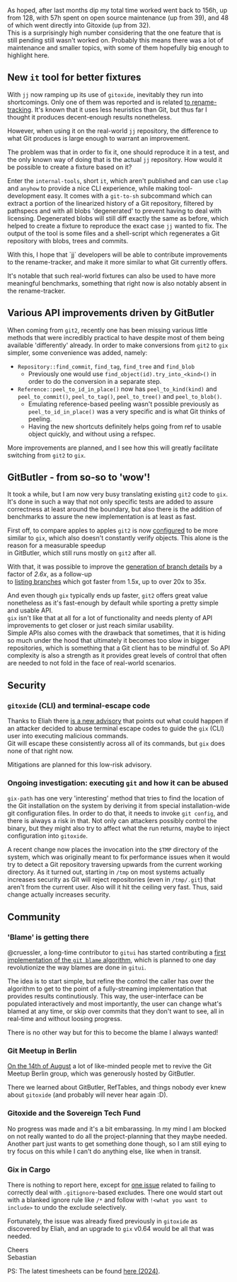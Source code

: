 As hoped, after last months dip my total time worked went back to 156h, up from 128, with 57h spent on open source maintenance (up from 39), and 48 of which went directly into Gitoxide (up from 32).  
This is a surprisingly high number considering that the one feature that is still pending still wasn't worked on. Probably this means there was a lot of maintenance and smaller topics, with some of them hopefully big enough to highlight here.

## New `it` tool for better fixtures

With `jj` now ramping up its use of `gitoxide`, inevitably they run into shortcomings. Only one of them was reported and is related [to rename-tracking](https://github.com/Byron/gitoxide/issues/1524). It's known that it uses less heuristics than Git, but thus far I thought it produces decent-enough results nonetheless.

However, when using it on the real-world `jj` repository, the difference to what Git produces is large enough to warrant an improvement.

The problem was that in order to fix it, one should reproduce it in a test, and the only known way of doing that is the actual `jj` repository. How would it be possible to create a fixture based on it?

Enter the `internal-tools`, short `it`, which aren't published and can use `clap` and `anyhow` to provide a nice CLI experience, while making tool-development easy. It comes with a `git-to-sh` subcommand which can extract a portion of the linearized history of a Git repository, filtered by pathspecs and with all blobs 'degenerated' to prevent having to deal with licensing. Degenerated blobs will still diff exactly the same as before, which helped to create a fixture to reproduce the exact case `jj` wanted to fix. The output of the tool is some files and a shell-script which regenerates a Git repository with blobs, trees and commits.

With this, I hope that \`jj\` developers will be able to contribute improvements to the rename-tracker, and make it more similar to what Git currently offers.

It's notable that such real-world fixtures can also be used to have more meaningful benchmarks, something that right now is also notably absent in the rename-tracker.

## Various API improvements driven by GitButler

When coming from `git2`, recently one has been missing various little methods that were incredibly practical to have despite most of them being available 'differently' already. In order to make conversions from `git2` to `gix` simpler, some convenience was added, namely:

- `Repository::find_commit`, `find_tag`, `find_tree` and `find_blob`
    - Previously one would use `find_object(id).try_into_<kind>()` in order to do the conversion in a separate step.
- `Reference::peel_to_id_in_place()` now has `peel_to_kind(kind)` and `peel_to_commit()`, `peel_to_tag()`, `peel_to_tree()` and `peel_to_blob()`.
    - Emulating reference-based peeling wasn't possible previously as `peel_to_id_in_place()` was a very specific and is what Git thinks of peeling.
    - Having the new shortcuts definitely helps going from ref to usable object quickly, and without using a refspec.

More improvements are planned, and I see how this will greatly facilitate switching from `git2` to `gix`.

## GitButler - from so-so to 'wow'!

It took a while, but I am now very busy translating existing `git2` code to `gix`. It's done in such a way that not only specific tests are added to assure  
correctness at least around the boundary, but also there is the addition of benchmarks to assure the new implementation is at least as fast.

First off, to compare apples to apples `git2` is now [configured](https://github.com/gitbutlerapp/gitbutler/blob/84b2db96857145a8bbf8650ab015cf9cd41e2592/crates/gitbutler-project/src/lib.rs#L13) to be more similar to `gix`, which also doesn't constantly verify objects. This alone is the reason for a measurable speedup  
in GitButler, which still runs mostly on `git2` after all.

With that, it was possible to improve the [generation of branch details](https://github.com/gitbutlerapp/gitbutler/pull/4670) by a factor of *2.6x*, as a follow-up  
to [listing branches](https://github.com/gitbutlerapp/gitbutler/pull/4632) which got faster from 1.5x, up to over 20x to 35x.

And even though `gix` typically ends up faster, `git2` offers great value nonetheless as it's fast-enough by default while sporting a pretty simple and usable API.  
`gix` isn't like that at all for a lot of functionality and needs plenty of API improvements to get closer or just reach similar usability.  
Simple APIs also comes with the drawback that sometimes, that it is hiding so much under the hood that ultimately it becomes too slow in bigger repositories, which is something that a Git client has to be mindful of. So API complexity is also a strength as it provides great levels of control that often are needed to not fold in the face of real-world scenarios.

## Security

### `gitoxide` (CLI) and terminal-escape code

Thanks to Eliah there [is a new advisory](https://github.com/Byron/gitoxide/security/advisories/GHSA-88g2-r9rw-g55h) that points out what could happen if an attacker decided to abuse terminal escape codes to guide the `gix` (CLI) user into executing malicious commands.  
Git will escape these consistently across all of its commands, but `gix` does none of that right now.

Mitigations are planned for this low-risk advisory.

### Ongoing investigation: executing `git` and how it can be abused

`gix-path` has one very 'interesting' method that tries to find the location of the Git installation on the system by deriving it from special installation-wide  
git configuration files. In order to do that, it needs to invoke `git config`, and there is always a risk in that. Not only can attackers possibly control the binary, but they might also try to affect what the run returns, maybe to inject configuration into `gitoxide`.

A recent change now places the invocation into the `$TMP` directory of the system, which was originally meant to fix performance issues when it would try to detect a Git repository traversing upwards from the current working directory. As it turned out, starting in `/tmp` on most systems actually increases security as Git will reject repositories (even in `/tmp/.git`) that aren't from the current user. Also will it hit the ceiling very fast. Thus, said change actually increases security.

## Community

### 'Blame' is getting there

@cruessler, a long-time contributor to `gitui` has started contributing a [first implementation of the `git blame` algorithm](https://github.com/Byron/gitoxide/pull/1453), which is planned to one day revolutionize the way blames are done in `gitui`.

The idea is to start simple, but refine the control the caller has over the algorithm to get to the point of a fully-streaming implementation that provides results continutiously. This way, the user-interface can be populated interactively and most importantly, the user can change what's blamed at any time, or skip over commits that they don't want to see, all in real-time and without loosing progress.

There is no other way but for this to become the blame I always wanted!

### Git Meetup in Berlin

[On the 14th of August](https://github.com/Byron/gitoxide/pull/1453) a lot of like-minded people met to revive the Git Meetup Berlin group, which was generously hosted by GitButler.

There we learned about GitButler, RefTables, and things nobody ever knew about `gitoxide` (and probably will never hear again :D).

### Gitoxide and the Sovereign Tech Fund

No progress was made and it's a bit embarassing. In my mind I am blocked on not really wanted to do all the project-planning that they maybe needed. Another part just wants to get something done though, so I am still eying to try focus on this while I can't do anything else, like when in transit.

### Gix in Cargo

There is nothing to report here, except for [one issue](https://github.com/rust-lang/cargo/issues/14411) related to failing to correctly deal with `.gitignore`\-based excludes. There one would start out with a blanked ignore rule like `/*` and follow with `!<what you want to include>` to undo the exclude selectively.

Fortunately, the issue was already fixed previously in `gitoxide` as discovered by Eliah, and an upgrade to `gix` v0.64 would be all that was needed.

Cheers  
Sebastian

PS: The latest timesheets can be found [here (2024)](https://github.com/Byron/byron/blob/main/timesheets/2024.csv).